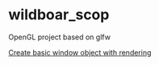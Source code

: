 # wildboar_scop

OpenGL project based on glfw

[Create basic window object with rendering](https://subscription.packtpub.com/book/game-development/9781789340365/1/ch01lvl1sec12/creating-the-opengl-rendering-window-using-glfw)